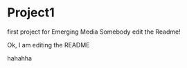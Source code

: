 # Project1
first project for Emerging Media
Somebody edit the Readme!

Ok, I am editing the README

hahahha



